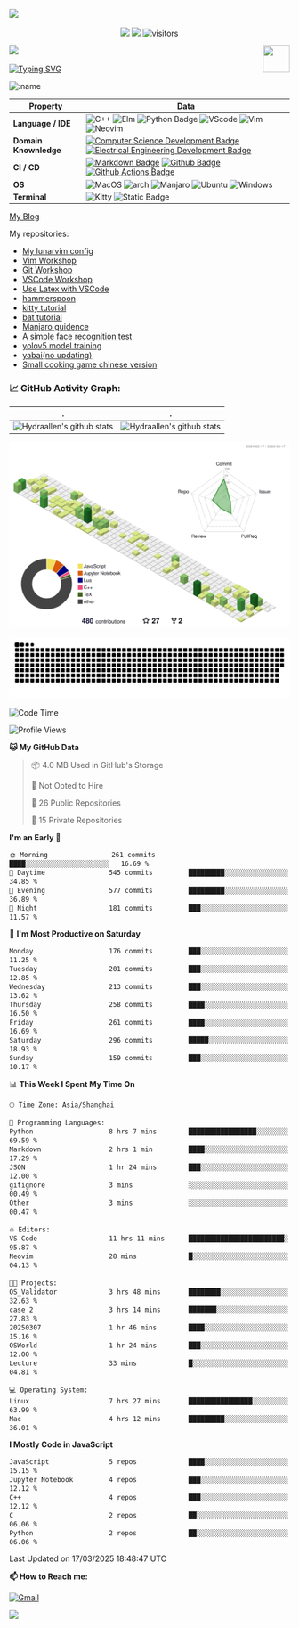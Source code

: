 ![](assets/Bottom_up.svg)

<!--   my-icons -->

<p align="center">
    <a href="https://github.com/Hydraallen/Hydraallen"><img src="https://img.shields.io/badge/status-updating-brightgreen.svg"></a>
    <a href="https://github.com/Hydraallen/Hydraallen/graphs/contributors"><img src="https://img.shields.io/github/contributors/Hydraallen/Hydraallen?color=blue"></a>
    <img src="https://visitor-badge.laobi.icu/badge?page_id=Hydraallen.Hydraallen" alt="visitors"/>   
</p>

<!--   my-header-img -->
![](./src/header_.png)
<a href="https://www.python.org/"><img src="https://upload.wikimedia.org/wikipedia/commons/c/c3/Python-logo-notext.svg" align="right" height="48" width="48" ></a>


<!--   my-ticker -->    
[![Typing SVG](https://readme-typing-svg.herokuapp.com?color=%2336BCF7&center=true&vCenter=true&width=600&lines=Hi+there+👋,+I+am+Hydraalen;+Welcome+to+My+Profile!;Over+some+years+of+programming+experience;Always+learning+new+things+;Machine+learning+enthusiast+)](https://git.io/typing-svg)

![:name](https://count.getloli.com/get/@:Hydraallen?theme=rule34)
<!--   my-skils -->

| Property                                        | Data                                                         |
| ----------------------------------------------- | ------------------------------------------------------------ |
| **Language / IDE**                              | ![C++](https://img.shields.io/badge/C%2B%2B-3776AB?logo=cplusplus&logoColor=%2300599C)  ![Elm](https://img.shields.io/badge/Elm-3776AB?logo=elm&logoColor=%231293D8&link=https%3A%2F%2Felm-lang.org%2F)  ![Python Badge](https://img.shields.io/badge/-Python-3776AB?style=flat&logo=Python&logoColor=white)  ![VScode](https://img.shields.io/badge/VSCode-3776AB?logo=visualstudiocode&logoColor=%23007ACC&link=https%3A%2F%2Fcode.visualstudio.com%2F)  ![Vim](https://img.shields.io/badge/Vim-3776AB?logo=vim&logoColor=%23019733&link=https%3A%2F%2Fgithub.com%2FHydraallen%2FVim-Workshop)  ![Neovim](https://img.shields.io/badge/Neovim-3776AB?logo=neovim&logoColor=%2357A143&link=https%3A%2F%2Fgithub.com%2FHydraallen%2FVim-Workshop) |
| **Domain Knownledge**                           | [![Computer Science Development Badge](https://img.shields.io/badge/-Computer%20Science-FAB040?style=flat&logoColor=white)](https://github.com/search?q=user%3ABEPb&type=Repositories) [![Electrical Engineering Development Badge](https://img.shields.io/badge/-Electrical%20Engineering-4C8CBF?style=flat&logoColor=white)](https://github.com/search?q=user%3ABEPb&type=Repositories) |
| **CI / CD**                                     | [![Markdown Badge](https://img.shields.io/badge/-Markdown-2088FF?style=flat&logo=Markdown&logoColor=white)](https://github.com/BEPb/BEPb) [![Github Badge](https://img.shields.io/badge/-Github%20-2088FF?style=flat&logo=Github&logoColor=white)](https://github.com/BEPb/BEPb) [![Github Actions Badge](https://img.shields.io/badge/-Git%20-2088FF?style=flat&logo=Git&logoColor=white)](https://github.com/BEPb/BEPb) |
| **OS**                                          | ![MacOS](https://img.shields.io/badge/MacOS-white?style=flat-square%26amp&logo=macos&logoColor=%23000000) ![arch](https://img.shields.io/badge/Arch-black?style=flat-square%26amp&logo=archlinux&logoColor=%231793D1) ![Manjaro](https://img.shields.io/badge/Manjaro-black?style=flat-square%26amp&logo=manjaro&logoColor=%2335BF5C) ![Ubuntu](https://img.shields.io/badge/Ubuntu-black?style=flat-square%26amp&logo=ubuntu&logoColor=%23E95420) ![Windows](https://img.shields.io/badge/Windows-black?style=flat-square%26amp&logo=windows&logoColor=%230078D4)|
| **Terminal**                                          | ![Kitty](https://img.shields.io/badge/Kitty-white?style=flat-square%26amp&link=https%3A%2F%2Fgithub.com%2Fkovidgoyal%2Fkitty) ![Static Badge](https://img.shields.io/badge/iterm2-white?style=flat-square%26amp&logo=iterm2&logoColor=%23000000&link=https%3A%2F%2Fgithub.com%2Fkovidgoyal%2Fkitty)|

[My Blog](https://hydraallen.github.io/)

My repositories:

- [My lunarvim config](https://github.com/Hydraallen/lvim)
- [Vim Workshop](https://github.com/Hydraallen/Vim-Workshop)
- [Git Workshop](https://github.com/Hydraallen/Basic_Git_wksp)
- [VSCode Workshop](https://github.com/Hydraallen/VSCode_wksp)
- [Use Latex with VSCode](https://github.com/Hydraallen/Latex-vscode)
- [hammerspoon](https://github.com/Hydraallen/hammerspoon)
- [kitty tutorial](https://github.com/Hydraallen/kitty)
- [bat tutorial](https://github.com/Hydraallen/bat)
- [Manjaro guidence](https://github.com/Hydraallen/Manjaro)
- [A simple face recognition test](https://github.com/Hydraallen/Face-recognition)
- [yolov5 model training](https://github.com/Hydraallen/yolov5)
- [yabai(no updating)](https://github.com/Hydraallen/yabai_Usage)
- [Small cooking game chinese version](https://github.com/Hydraallen/CookingGame)



<!--   GitHub stats graph -->
### 📈 GitHub Activity Graph:


| .                                                                                                                                       | .                                                                                                                         |
|-----------------------------------------------------------------------------------------------------------------------------------------|---------------------------------------------------------------------------------------------------------------------------|
| ![Hydraallen's github stats](https://github-readme-stats.vercel.app/api?username=Hydraallen&show_icons=true&theme=radical&include_all_commits=true) | ![Hydraallen's github stats](https://github-readme-stats.vercel.app/api/top-langs/?username=Hydraallen&theme=radical&layout=compact) |



<!--   profile-green-animate -->

![](./profile-3d-contrib/profile-green-animate.svg)

<!--   grid-snake -->
![](https://github.com/Hydraallen/Hydraallen/blob/output/github-contribution-grid-snake.svg)

<!--START_SECTION:waka-->
![Code Time](http://img.shields.io/badge/Code%20Time-924%20hrs%209%20mins-blue)

![Profile Views](http://img.shields.io/badge/Profile%20Views-16-blue)

**🐱 My GitHub Data** 

> 📦 4.0 MB Used in GitHub's Storage 
 > 
> 🚫 Not Opted to Hire
 > 
> 📜 26 Public Repositories 
 > 
> 🔑 15 Private Repositories 
 > 
**I'm an Early 🐤** 

```text
🌞 Morning                261 commits         ████░░░░░░░░░░░░░░░░░░░░░   16.69 % 
🌆 Daytime                545 commits         █████████░░░░░░░░░░░░░░░░   34.85 % 
🌃 Evening                577 commits         █████████░░░░░░░░░░░░░░░░   36.89 % 
🌙 Night                  181 commits         ███░░░░░░░░░░░░░░░░░░░░░░   11.57 % 
```
📅 **I'm Most Productive on Saturday** 

```text
Monday                   176 commits         ███░░░░░░░░░░░░░░░░░░░░░░   11.25 % 
Tuesday                  201 commits         ███░░░░░░░░░░░░░░░░░░░░░░   12.85 % 
Wednesday                213 commits         ███░░░░░░░░░░░░░░░░░░░░░░   13.62 % 
Thursday                 258 commits         ████░░░░░░░░░░░░░░░░░░░░░   16.50 % 
Friday                   261 commits         ████░░░░░░░░░░░░░░░░░░░░░   16.69 % 
Saturday                 296 commits         █████░░░░░░░░░░░░░░░░░░░░   18.93 % 
Sunday                   159 commits         ███░░░░░░░░░░░░░░░░░░░░░░   10.17 % 
```


📊 **This Week I Spent My Time On** 

```text
🕑︎ Time Zone: Asia/Shanghai

💬 Programming Languages: 
Python                   8 hrs 7 mins        █████████████████░░░░░░░░   69.59 % 
Markdown                 2 hrs 1 min         ████░░░░░░░░░░░░░░░░░░░░░   17.29 % 
JSON                     1 hr 24 mins        ███░░░░░░░░░░░░░░░░░░░░░░   12.00 % 
gitignore                3 mins              ░░░░░░░░░░░░░░░░░░░░░░░░░   00.49 % 
Other                    3 mins              ░░░░░░░░░░░░░░░░░░░░░░░░░   00.47 % 

🔥 Editors: 
VS Code                  11 hrs 11 mins      ████████████████████████░   95.87 % 
Neovim                   28 mins             █░░░░░░░░░░░░░░░░░░░░░░░░   04.13 % 

🐱‍💻 Projects: 
OS_Validator             3 hrs 48 mins       ████████░░░░░░░░░░░░░░░░░   32.63 % 
case 2                   3 hrs 14 mins       ███████░░░░░░░░░░░░░░░░░░   27.83 % 
20250307                 1 hr 46 mins        ████░░░░░░░░░░░░░░░░░░░░░   15.16 % 
OSWorld                  1 hr 24 mins        ███░░░░░░░░░░░░░░░░░░░░░░   12.00 % 
Lecture                  33 mins             █░░░░░░░░░░░░░░░░░░░░░░░░   04.81 % 

💻 Operating System: 
Linux                    7 hrs 27 mins       ████████████████░░░░░░░░░   63.99 % 
Mac                      4 hrs 12 mins       █████████░░░░░░░░░░░░░░░░   36.01 % 
```

**I Mostly Code in JavaScript** 

```text
JavaScript               5 repos             ████░░░░░░░░░░░░░░░░░░░░░   15.15 % 
Jupyter Notebook         4 repos             ███░░░░░░░░░░░░░░░░░░░░░░   12.12 % 
C++                      4 repos             ███░░░░░░░░░░░░░░░░░░░░░░   12.12 % 
C                        2 repos             ██░░░░░░░░░░░░░░░░░░░░░░░   06.06 % 
Python                   2 repos             ██░░░░░░░░░░░░░░░░░░░░░░░   06.06 % 
```




 Last Updated on 17/03/2025 18:48:47 UTC
<!--END_SECTION:waka-->




**📫 How to Reach me:**
<p align="left">
<a href="mailto:allen_wr@126.com" target="blank"><img align="center" src="https://raw.githubusercontent.com/BEPb/BEPb/master/assets/gmail.svg" alt="Gmail" height="30" width="30" /></a>
</p>



</p>


![](assets/Bottom_down.svg)
